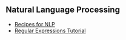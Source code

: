 ## Natural Language Processing

* [Recipes for NLP](https://github.com/microsoft/nlp-recipes)
* [Regular Expressions Tutorial](https://jfjelstul.github.io/regular-expressions-tutorial/)
